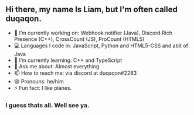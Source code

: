 ## Hi there, my name Is Liam, but I'm often called duqaqon.

- 🔭 I’m currently working on: Webhook notifier (Java), Discord Rich Presence (C++), CrossCount (JS), ProCount (HTML5)
- 💻 Languages I code in: JavaScript, Python and HTML5-CSS and abit of Java
- 🌱 I’m currently learning: C++ and TypeScript
- 💬 Ask me about: Almost everything
- 📫 How to reach me: via discord at duqaqon#2283
- 😄 Pronouns: he/him
- ⚡ Fun fact: I like planes.

### I guess thats all. Well see ya.
